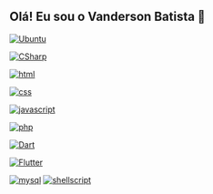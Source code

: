 ## Olá! Eu sou o Vanderson Batista  👋

[![Ubuntu](https://img.shields.io/badge/Ubuntu-E95420?style=for-the-badge&logo=ubuntu&logoColor=white)]()

[![CSharp](https://img.shields.io/badge/C%23-239120?style=for-the-badge&logo=c-sharp&logoColor=white)]()

[![html](https://img.shields.io/badge/HTML-239120?style=for-the-badge&logo=html5&logoColor=white)]()


[![css](https://img.shields.io/badge/CSS-239120?&style=for-the-badge&logo=css3&logoColor=white)]()

[![javascript](https://img.shields.io/badge/JavaScript-F7DF1E?style=for-the-badge&logo=javascript&logoColor=black)]()

[![php](https://img.shields.io/badge/PHP-777BB4?style=for-the-badge&logo=php&logoColor=white)]()

[![Dart](https://img.shields.io/badge/Dart-0175C2?style=for-the-badge&logo=dart&logoColor=white)]()

[![Flutter](https://img.shields.io/badge/Flutter-02569B?style=for-the-badge&logo=flutter&logoColor=white)]()

[![mysql](https://img.shields.io/badge/MySQL-00000F?style=for-the-badge&logo=mysql&logoColor=white)]()
[![shellscript](https://img.shields.io/badge/Shell_Script-121011?style=for-the-badge&logo=gnu-bash&logoColor=white)]()
